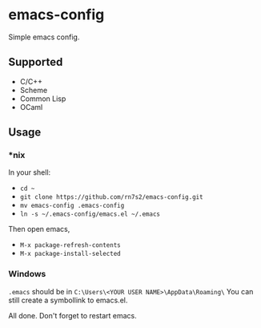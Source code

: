 # emacs-config

Simple emacs config.

## Supported
- C/C++
- Scheme
- Common Lisp
- OCaml

## Usage
### *nix
In your shell:

- `cd ~`
- `git clone https://github.com/rn7s2/emacs-config.git`
- `mv emacs-config .emacs-config`
- `ln -s ~/.emacs-config/emacs.el ~/.emacs`

Then open emacs,

- `M-x package-refresh-contents`
- `M-x package-install-selected`

### Windows
`.emacs` should be in `C:\Users\<YOUR USER NAME>\AppData\Roaming\`
You can still create a symbollink to emacs.el.

All done. Don't forget to restart emacs.
